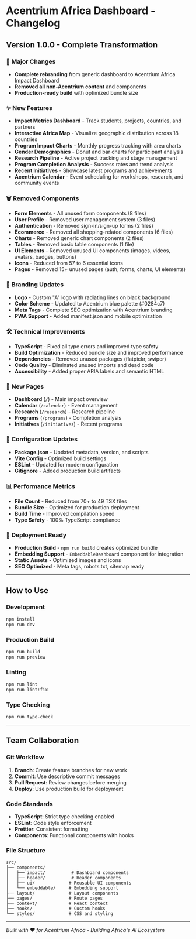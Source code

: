 # Acentrium Africa Dashboard - Changelog

## Version 1.0.0 - Complete Transformation

### 🎯 **Major Changes**
- **Complete rebranding** from generic dashboard to Acentrium Africa Impact Dashboard
- **Removed all non-Acentrium content** and components
- **Production-ready build** with optimized bundle size

### ✨ **New Features**
- **Impact Metrics Dashboard** - Track students, projects, countries, and partners
- **Interactive Africa Map** - Visualize geographic distribution across 18 countries
- **Program Impact Charts** - Monthly progress tracking with area charts
- **Gender Demographics** - Donut and bar charts for participant analysis
- **Research Pipeline** - Active project tracking and stage management
- **Program Completion Analysis** - Success rates and trend analysis
- **Recent Initiatives** - Showcase latest programs and achievements
- **Acentrium Calendar** - Event scheduling for workshops, research, and community events

### 🗑️ **Removed Components**
- **Form Elements** - All unused form components (8 files)
- **User Profile** - Removed user management system (3 files)
- **Authentication** - Removed sign-in/sign-up forms (2 files)
- **Ecommerce** - Removed all shopping-related components (6 files)
- **Charts** - Removed generic chart components (2 files)
- **Tables** - Removed basic table components (1 file)
- **UI Elements** - Removed unused UI components (images, videos, avatars, badges, buttons)
- **Icons** - Reduced from 57 to 6 essential icons
- **Pages** - Removed 15+ unused pages (auth, forms, charts, UI elements)

### 🎨 **Branding Updates**
- **Logo** - Custom "A" logo with radiating lines on black background
- **Color Scheme** - Updated to Acentrium blue palette (#0284c7)
- **Meta Tags** - Complete SEO optimization with Acentrium branding
- **PWA Support** - Added manifest.json and mobile optimization

### 🛠️ **Technical Improvements**
- **TypeScript** - Fixed all type errors and improved type safety
- **Build Optimization** - Reduced bundle size and improved performance
- **Dependencies** - Removed unused packages (flatpickr, swiper)
- **Code Quality** - Eliminated unused imports and dead code
- **Accessibility** - Added proper ARIA labels and semantic HTML

### 📱 **New Pages**
- **Dashboard** (`/`) - Main impact overview
- **Calendar** (`/calendar`) - Event management
- **Research** (`/research`) - Research pipeline
- **Programs** (`/programs`) - Completion analysis
- **Initiatives** (`/initiatives`) - Recent programs

### 🔧 **Configuration Updates**
- **Package.json** - Updated metadata, version, and scripts
- **Vite Config** - Optimized build settings
- **ESLint** - Updated for modern configuration
- **Gitignore** - Added production build artifacts

### 📊 **Performance Metrics**
- **File Count** - Reduced from 70+ to 49 TSX files
- **Bundle Size** - Optimized for production deployment
- **Build Time** - Improved compilation speed
- **Type Safety** - 100% TypeScript compliance

### 🚀 **Deployment Ready**
- **Production Build** - `npm run build` creates optimized bundle
- **Embedding Support** - `EmbeddableDashboard` component for integration
- **Static Assets** - Optimized images and icons
- **SEO Optimized** - Meta tags, robots.txt, sitemap ready

---

## How to Use

### Development
```bash
npm install
npm run dev
```

### Production Build
```bash
npm run build
npm run preview
```

### Linting
```bash
npm run lint
npm run lint:fix
```

### Type Checking
```bash
npm run type-check
```

---

## Team Collaboration

### Git Workflow
1. **Branch**: Create feature branches for new work
2. **Commit**: Use descriptive commit messages
3. **Pull Request**: Review changes before merging
4. **Deploy**: Use production build for deployment

### Code Standards
- **TypeScript**: Strict type checking enabled
- **ESLint**: Code style enforcement
- **Prettier**: Consistent formatting
- **Components**: Functional components with hooks

### File Structure
```
src/
├── components/
│   ├── impact/          # Dashboard components
│   ├── header/          # Header components
│   ├── ui/             # Reusable UI components
│   └── embeddable/     # Embedding support
├── layout/             # Layout components
├── pages/              # Route pages
├── context/            # React context
├── hooks/              # Custom hooks
└── styles/             # CSS and styling
```

---

*Built with ❤️ for Acentrium Africa - Building Africa's AI Ecosystem*
